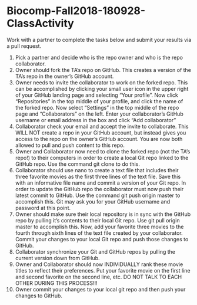 # Biocomp-Fall2018-180928-ClassActivity
Work with a partner to complete the tasks below and submit your results via a pull request.


1. Pick a partner and decide who is the repo owner and who is the repo collaborator.
2. Owner should fork the TA’s repo on GitHub. This creates a version of the TA’s repo in the owner’s
GitHub account.
3. Owner needs to invite the collaborator to work on the forked repo. This can be accomplished by
clicking your small user icon in the upper right of your GitHub landing page and selecting “Your
profile”. Now click “Repositories” in the top middle of your profile, and click the name of the forked
repo. Now select “Settings” in the top middle of the repo page and “Collaborators” on the left. Enter
your collaborator’s GitHub username or email address in the box and click “Add collaborator”
4. Collaborator check your email and accept the invite to collaborate. This WILL NOT create a repo in
your GitHub account, but instead gives you access to the repo on the owner’s GitHub account. You are
now both allowed to pull and push content to this repo.
5. Owner and Collaborator now need to clone the forked repo (not the TA’s repo!) to their computers
in order to create a local Git repo linked to the GitHub repo. Use the command git clone <repo
url copied from GitHub> to do this.
6. Collaborator should use nano to create a text file that includes their three favorite movies as the
first three lines of the text file. Save this with an informative file name and commit a version of your
Git repo. In order to update the GitHub repo the collaborator must now push their latest commit to
GitHub. Use the command git push origin master to accomplish this. Git may ask you for your
GitHub username and password at this point.
7. Owner should make sure their local repository is in sync with the GitHub repo by pulling it’s contents
to their local Git repo. Use git pull origin master to accomplish this. Now, add your favorite three
movies to the fourth through sixth lines of the text file created by your collaborator. Commit your
changes to your local Git repo and push those changes to GitHub.
8. Collaborator synchronize your Git and GitHub repos by pulling the current version down from
GitHub.
9. Owner and Collaborator should now INDIVIDUALLY rank these movie titles to reflect their
preferences. Put your favorite movie on the first line and second favorite on the second line, etc. DO
NOT TALK TO EACH OTHER DURING THIS PROCESS!!!
10. Owner commit your changes to your local git repo and then push your changes to GitHub.
